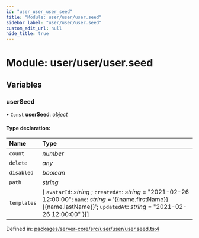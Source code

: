 ```yaml
---
id: "user_user_user_seed"
title: "Module: user/user/user.seed"
sidebar_label: "user/user/user.seed"
custom_edit_url: null
hide_title: true
---
```


# Module: user/user/user.seed

## Variables

### userSeed

• `Const` **userSeed**: *object*

#### Type declaration:

Name | Type |
:------ | :------ |
`count` | *number* |
`delete` | *any* |
`disabled` | *boolean* |
`path` | *string* |
`templates` | { `avatarId`: *string* ; `createdAt`: *string* = "2021-02-26 12:00:00"; `name`: *string* = '{{name.firstName}} {{name.lastName}}'; `updatedAt`: *string* = "2021-02-26 12:00:00" }[] |

Defined in: [packages/server-core/src/user/user/user.seed.ts:4](https://github.com/xr3ngine/xr3ngine/blob/77d12cea0/packages/server-core/src/user/user/user.seed.ts#L4)
